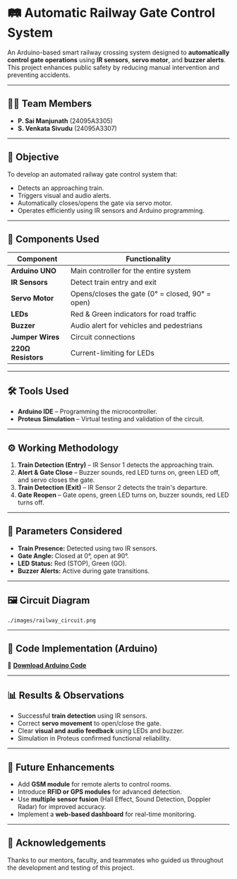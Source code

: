 # 🛤️ Automatic Railway Gate Control System

An Arduino-based smart railway crossing system designed to **automatically control gate operations** using **IR sensors**, **servo motor**, and **buzzer alerts**. This project enhances public safety by reducing manual intervention and preventing accidents.

---

## 👨‍💻 Team Members
- **P. Sai Manjunath** (24095A3305)
- **S. Venkata Sivudu** (24095A3307)

---

## 🎯 Objective

To develop an automated railway gate control system that:
- Detects an approaching train.
- Triggers visual and audio alerts.
- Automatically closes/opens the gate via servo motor.
- Operates efficiently using IR sensors and Arduino programming.

---

## 🧰 Components Used

| Component       | Functionality                                |
|----------------|-----------------------------------------------|
| **Arduino UNO** | Main controller for the entire system        |
| **IR Sensors**  | Detect train entry and exit                  |
| **Servo Motor** | Opens/closes the gate (0° = closed, 90° = open) |
| **LEDs**        | Red & Green indicators for road traffic      |
| **Buzzer**      | Audio alert for vehicles and pedestrians     |
| **Jumper Wires**| Circuit connections                          |
| **220Ω Resistors** | Current-limiting for LEDs                 |

---

## 🛠️ Tools Used
- **Arduino IDE** – Programming the microcontroller.
- **Proteus Simulation** – Virtual testing and validation of the circuit.

---

## ⚙️ Working Methodology

1. **Train Detection (Entry)** – IR Sensor 1 detects the approaching train.
2. **Alert & Gate Close** – Buzzer sounds, red LED turns on, green LED off, and servo closes the gate.
3. **Train Detection (Exit)** – IR Sensor 2 detects the train's departure.
4. **Gate Reopen** – Gate opens, green LED turns on, buzzer sounds, red LED turns off.

---

## 🔋 Parameters Considered

- **Train Presence:** Detected using two IR sensors.
- **Gate Angle:** Closed at 0°, open at 90°.
- **LED Status:** Red (STOP), Green (GO).
- **Buzzer Alerts:** Active during gate transitions.

---

## 🖼️ Circuit Diagram

```
./images/railway_circuit.png
```

---

## 🧪 Code Implementation (Arduino)

📁 **[Download Arduino Code](./gate_control.ino)**

---

## 📊 Results & Observations

- Successful **train detection** using IR sensors.
- Correct **servo movement** to open/close the gate.
- Clear **visual and audio feedback** using LEDs and buzzer.
- Simulation in Proteus confirmed functional reliability.

---

## 🚀 Future Enhancements
- Add **GSM module** for remote alerts to control rooms.
- Introduce **RFID or GPS modules** for advanced detection.
- Use **multiple sensor fusion** (Hall Effect, Sound Detection, Doppler Radar) for improved accuracy.
- Implement a **web-based dashboard** for real-time monitoring.

---

## 🙌 Acknowledgements

Thanks to our mentors, faculty, and teammates who guided us throughout the development and testing of this project.
